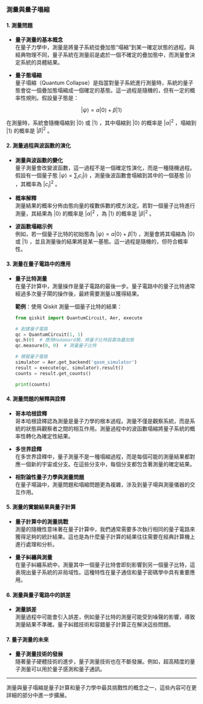 ### **測量與量子塌縮**

#### **1. 測量問題**
- **量子測量的基本概念**  
  在量子力學中，測量是將量子系統從疊加態“塌縮”到某一確定狀態的過程。與經典物理不同，量子系統在測量前是處於一個不確定的疊加態中，而測量會決定系統的具體結果。

- **量子態塌縮**  
  量子塌縮（Quantum Collapse）是指當對量子系統進行測量時，系統的量子態會從一個疊加態塌縮成一個確定的基態。這一過程是隨機的，但有一定的概率性規則。假設量子態是：
  
```math
|\psi\rangle = \alpha |0\rangle + \beta |1\rangle
```

  在測量時，系統會隨機塌縮到  $`|0\rangle`$  或  $`|1\rangle`$ ，其中塌縮到  $`|0\rangle`$  的概率是  $`|\alpha|^2`$ ，塌縮到  $`|1\rangle`$  的概率是  $`|\beta|^2`$ 。

#### **2. 測量過程與波函數的演化**
- **測量與波函數的變化**  
  量子測量會改變波函數，這一過程不是一個確定性演化，而是一種隨機過程。假設有一個量子態  $`|\psi\rangle = \sum_i c_i |i\rangle`$ ，測量後波函數會塌縮到其中的一個基態  $`|i\rangle`$ ，其概率為  $`|c_i|^2`$ 。

- **概率解釋**  
  測量結果的概率分佈由態向量的複數係數的模方決定。若對一個量子比特進行測量，其結果為  $`|0\rangle`$  的概率是  $`|\alpha|^2`$ ，為  $`|1\rangle`$  的概率是  $`|\beta|^2`$ 。

- **波函數塌縮示例**  
  例如，若一個量子比特的初始態為  $`|\psi\rangle = \alpha|0\rangle + \beta|1\rangle`$ ，測量會將其塌縮為  $`|0\rangle`$  或  $`|1\rangle`$ ，並且測量後的結果將是某一基態。這一過程是隨機的，但符合概率性。

#### **3. 測量在量子電路中的應用**
- **量子比特測量**  
  在量子計算中，測量操作是量子電路的最後一步。量子電路中的量子比特通常經過多次量子閘的操作後，最終需要測量以獲得結果。
  
  **範例**：使用 Qiskit 測量一個量子比特的結果：
  ```python
  from qiskit import QuantumCircuit, Aer, execute

  # 創建量子電路
  qc = QuantumCircuit(1, 1)
  qc.h(0)  # 應用Hadamard閘，將量子比特設置為疊加態
  qc.measure(0, 0)  # 測量量子比特

  # 模擬量子電路
  simulator = Aer.get_backend('qasm_simulator')
  result = execute(qc, simulator).result()
  counts = result.get_counts()

  print(counts)
  ```

#### **4. 測量問題的解釋與詮釋**
- **哥本哈根詮釋**  
  哥本哈根詮釋認為測量是量子力學的根本過程。測量不僅是觀察系統，而是系統的狀態與觀察者之間的相互作用。測量過程中的波函數塌縮將量子系統的概率性轉化為確定性結果。

- **多世界詮釋**  
  在多世界詮釋中，量子測量不是一種塌縮過程，而是每個可能的測量結果都對應一個新的宇宙或分支。在這些分支中，每個分支都包含著測量的確定結果。

- **相對論性量子力學與測量問題**  
  在量子場論中，測量問題和塌縮問題更為複雜，涉及到量子場與測量儀器的交互作用。

#### **5. 測量的實驗結果與量子計算**
- **量子計算中的測量挑戰**  
  測量的隨機性意味著在量子計算中，我們通常需要多次執行相同的量子電路來獲得足夠的統計結果。這也是為什麼量子計算的結果往往需要在經典計算機上進行處理和分析。

- **量子糾纏與測量**  
  在量子糾纏系統中，測量其中一個量子比特會即刻影響到另一個量子比特，這表現出量子系統的非局域性。這種特性在量子通信和量子密碼學中具有重要應用。

#### **6. 測量與量子電路中的誤差**
- **測量誤差**  
  測量過程中可能會引入誤差，例如量子比特的測量可能受到噪聲的影響，導致測量結果不準確。量子糾錯技術和容錯量子計算正在解決這些問題。

#### **7. 量子測量的未來**
- **量子測量技術的發展**  
  隨著量子硬體技術的進步，量子測量技術也在不斷發展。例如，超高精度的量子測量可以用於量子感測和量子通訊。

---

測量與量子塌縮是量子計算和量子力學中最具挑戰性的概念之一，這些內容可在更詳細的部分中進一步擴展。